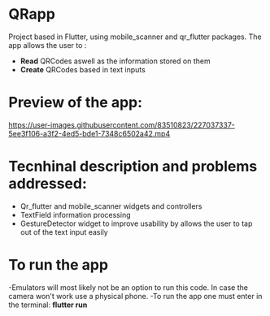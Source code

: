 # QRapp

Project based in Flutter, using mobile_scanner and qr_flutter packages. The app allows the user to :

- **Read** QRCodes aswell as the information stored on them
- **Create** QRCodes based in text inputs

# Preview of the app:

https://user-images.githubusercontent.com/83510823/227037337-5ee3f106-a3f2-4ed5-bde1-7348c6502a42.mp4

# Tecnhinal description and problems addressed:

- Qr_flutter and mobile_scanner widgets and controllers
- TextField information processing 
- GestureDetector widget to improve usability by allows the user to tap out of the text input easily 

# To run the app

-Emulators will most likely not be an option to run this code. In case the camera won't work use a physical phone.
-To run the app one must enter in the terminal: **flutter run**


